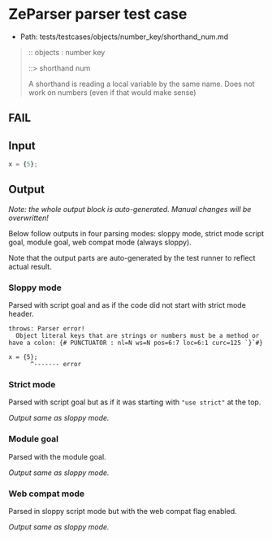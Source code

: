 # ZeParser parser test case

- Path: tests/testcases/objects/number_key/shorthand_num.md

> :: objects : number key
>
> ::> shorthand num
>
> A shorthand is reading a local variable by the same name. Does not work on numbers (even if that would make sense)

## FAIL

## Input

`````js
x = {5};
`````

## Output

_Note: the whole output block is auto-generated. Manual changes will be overwritten!_

Below follow outputs in four parsing modes: sloppy mode, strict mode script goal, module goal, web compat mode (always sloppy).

Note that the output parts are auto-generated by the test runner to reflect actual result.

### Sloppy mode

Parsed with script goal and as if the code did not start with strict mode header.

`````
throws: Parser error!
  Object literal keys that are strings or numbers must be a method or have a colon: {# PUNCTUATOR : nl=N ws=N pos=6:7 loc=6:1 curc=125 `}`#}

x = {5};
      ^------- error
`````

### Strict mode

Parsed with script goal but as if it was starting with `"use strict"` at the top.

_Output same as sloppy mode._

### Module goal

Parsed with the module goal.

_Output same as sloppy mode._

### Web compat mode

Parsed in sloppy script mode but with the web compat flag enabled.

_Output same as sloppy mode._
